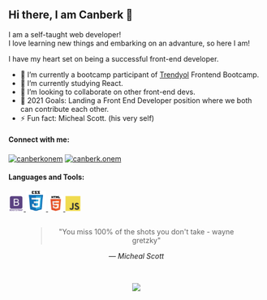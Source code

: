 ## Hi there, I am Canberk 👋

I am a self-taught web developer!</br>
I love learning new things and embarking on an advanture, so here I am!

I have my heart set on being a successful front-end developer.


- 🔭 I’m currently a bootcamp participant of [Trendyol](https://www.trendyol.com/whoweare) Frontend Bootcamp.
-  🌱 I’m currently studying React.
- 👯 I’m looking to collaborate on other front-end devs.
- 🥅 2021 Goals: Landing a Front End Developer position where we both can contribute each other.
- ⚡ Fun fact: Micheal Scott. (his very self)
<!--
**canberkonem/canberkonem** is a ✨ _special_ ✨ repository because its `README.md` (this file) appears on your GitHub profile.

Here are some ideas to get you started:

- 🔭 I’m currently working on ...
- 🌱 I’m currently learning ...
- 👯 I’m looking to collaborate on ...
- 🤔 I’m looking for help with ...
- 💬 Ask me about ...
- 📫 How to reach me: ...
- 😄 Pronouns: ...
- ⚡ Fun fact: ...
-->

<h4 align="left">Connect with me:</h4>
<p align="left">
<a href="https://linkedin.com/in/canberkonem" target="blank"><img align="center" src="https://raw.githubusercontent.com/rahuldkjain/github-profile-readme-generator/master/src/images/icons/Social/linked-in-alt.svg" alt="canberkonem" height="30" width="40" /></a>
<a href="https://instagram.com/canberk.onem" target="blank"><img align="center" src="https://raw.githubusercontent.com/rahuldkjain/github-profile-readme-generator/master/src/images/icons/Social/instagram.svg" alt="canberk.onem" height="30" width="40" /></a>
</p>

<h4 align="left">Languages and Tools:</h4>
<p align="left"> <a href="https://getbootstrap.com" target="_blank"> <img src="https://raw.githubusercontent.com/devicons/devicon/master/icons/bootstrap/bootstrap-plain-wordmark.svg" alt="bootstrap" width="30" height="30"/> </a> <a href="https://www.w3schools.com/css/" target="_blank"> <img src="https://raw.githubusercontent.com/devicons/devicon/master/icons/css3/css3-original-wordmark.svg" alt="css3" width="40" height="40"/> </a> <a href="https://www.w3.org/html/" target="_blank"> <img src="https://raw.githubusercontent.com/devicons/devicon/master/icons/html5/html5-original-wordmark.svg" alt="html5" width="30" height="30"/> </a> <a href="https://developer.mozilla.org/en-US/docs/Web/JavaScript" target="_blank"> <img src="https://raw.githubusercontent.com/devicons/devicon/master/icons/javascript/javascript-original.svg" alt="javascript" width="30" height="30"/> </a> </p>


##
<div align="center" >
 <figure>
    <blockquote>
        <p>"You miss 100% of the shots you don't take - wayne gretzky" </p>
    </blockquote>
    <figcaption><em>— Micheal Scott</cite></em>
 </figure>
</div>
</br>
<p align="center">
  <img src="https://media.giphy.com/media/ui1hpJSyBDWlG/giphy.gif">
</p>


